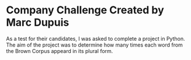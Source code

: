 Company Challenge
Created by Marc Dupuis
========

As a test for their candidates, I was asked to complete a project in Python. The aim of the project was to determine how many times each word from the Brown Corpus appeard in its plural form.
